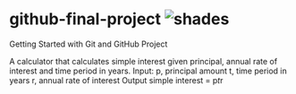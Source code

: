 # github-final-project ![shades](https://github.com/Ivarock/github-final-project/assets/129661878/f071a960-590d-4e1a-98e8-4f295160c827)

Getting Started with Git and GitHub Project

A calculator that calculates simple interest given principal, annual rate of interest and time period in years.
Input:
   p, principal amount
   t, time period in years
   r, annual rate of interest
Output
   simple interest = p*t*r

